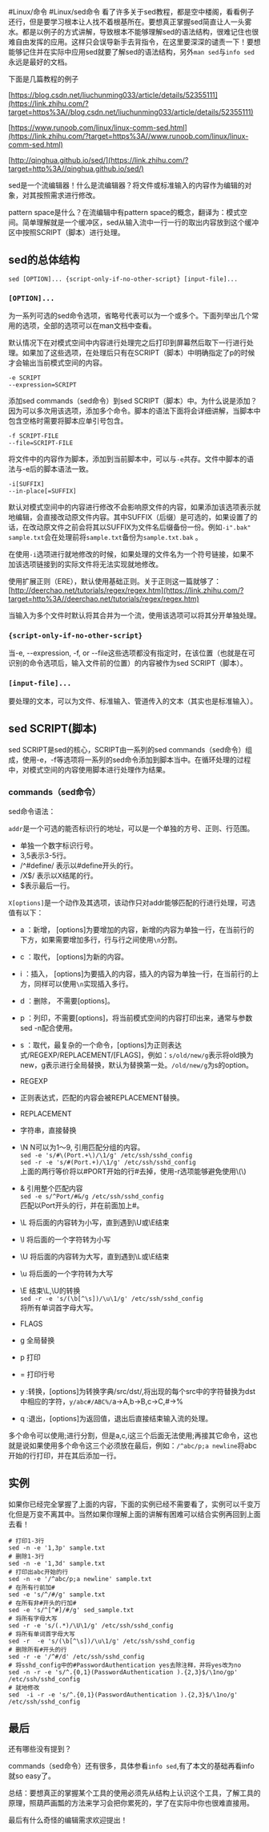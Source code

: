 #Linux/命令 #Linux/sed命令
看了许多关于sed教程，都是空中楼阁，看看例子还行，但是要学习根本让人找不着根基所在。要想真正掌握sed简直让人一头雾水。都是以例子的方式讲解，导致根本不能够理解sed的语法结构，很难记住也很难自由发挥的应用。这样只会误导新手去背指令，在这里要深深的谴责一下！要想能够记住并在实际中应用sed就要了解sed的语法结构，另外`man sed`与`info sed`永远是最好的文档。

下面是几篇教程的例子

[https://blog.csdn.net/liuchunming033/article/details/52355111](https://link.zhihu.com/?target=https%3A//blog.csdn.net/liuchunming033/article/details/52355111)

[https://www.runoob.com/linux/linux-comm-sed.html](https://link.zhihu.com/?target=https%3A//www.runoob.com/linux/linux-comm-sed.html)

[http://qinghua.github.io/sed/](https://link.zhihu.com/?target=http%3A//qinghua.github.io/sed/)

sed是一个流编辑器！什么是流编辑器？将文件或标准输入的内容作为编辑的对象，对其按照需求进行修改。

pattern space是什么？在流编辑中有pattern space的概念，翻译为：模式空间。简单理解就是一个缓冲区，sed从输入流中一行一行的取出内容放到这个缓冲区中按照SCRIPT（脚本）进行处理。

## sed的总体结构

```
sed [OPTION]... {script-only-if-no-other-script} [input-file]...
```

### `[OPTION]...`

为一系列可选的sed命令选项，省略号代表可以为一个或多个。下面列举出几个常用的选项，全部的选项可以在man文档中查看。

默认情况下在对模式空间中内容进行处理完之后打印到屏幕然后取下一行进行处理。如果加了这些选项，在处理后只有在SCRIPT（脚本）中明确指定了p的时候才会输出当前模式空间的内容。

```
-e SCRIPT
--expression=SCRIPT
```

添加sed commands（sed命令）到sed SCRIPT（脚本）中。为什么说是添加？因为可以多次用该选项，添加多个命令。脚本的语法下面将会详细讲解，当脚本中包含空格时需要将脚本应单引号包含。

```
-f SCRIPT-FILE
--file=SCRIPT-FILE
```

将文件中的内容作为脚本，添加到当前脚本中，可以与`-e`共存。文件中脚本的语法与-e后的脚本语法一致。

```
-i[SUFFIX]
--in-place[=SUFFIX]
```

默认对模式空间中的内容进行修改不会影响原文件的内容，如果添加该选项表示就地编辑，会直接改动原文件内容。其中SUFFIX（后缀）是可选的，如果设置了的话，在改动原文件之前会将其以SUFFIX为文件名后缀备份一份。例如`-i".bak" sample.txt`会在处理前将`sample.txt`备份为`sample.txt.bak` 。

在使用`-i`选项进行就地修改的时候，如果处理的文件名为一个符号链接，如果不加该选项链接到的实际文件将无法实现就地修改。

使用扩展正则（ERE），默认使用基础正则。关于正则这一篇就够了：[http://deerchao.net/tutorials/regex/regex.htm](https://link.zhihu.com/?target=http%3A//deerchao.net/tutorials/regex/regex.htm)

当输入为多个文件时默认将其合并为一个流，使用该选项可以将其分开单独处理。

### `{script-only-if-no-other-script}`

当-e, --expression, -f, or --file这些选项都没有指定时，在该位置（也就是在可识别的命令选项后，输入文件前的位置）的内容被作为sed SCRIPT（脚本）。

### `[input-file]...`

要处理的文本，可以为文件、标准输入、管道传入的文本（其实也是标准输入）。

## sed SCRIPT(脚本)

sed SCRIPT是sed的核心，SCRIPT由一系列的sed commands（sed命令）组成，使用-e，-f等选项将一系列的sed命令添加到脚本当中。在循环处理的过程中，对模式空间的内容使用脚本进行处理作为结果。

### commands（sed命令）

sed命令语法：

`addr`是一个可选的能否标识行的地址，可以是一个单独的方号、正则、行范围。

-   单独一个数字标识行号。
-   3,5表示3-5行。
-   /^#define/ 表示以#define开头的行。
-   /X$/ 表示以X结尾的行。
-   $表示最后一行。

`X[options]`是一个动作及其选项，该动作只对addr能够匹配的行进行处理，可选值有以下：

-   a ：新增， \[options\]为要增加的内容，新增的内容为单独一行，在当前行的下方，如果需要增加多行，行与行之间使用`\n`分割。
-   c ：取代， \[options\]为新的内容。
-   i ：插入， \[options\]为要插入的内容，插入的内容为单独一行，在当前行的上方，同样可以使用`\n`实现插入多行。
-   d ：删除， 不需要\[options\]。
-   p ：列印，不需要\[options\]，将当前模式空间的内容打印出来，通常与参数 sed -n配合使用。
-   s ：取代，最复杂的一个命令，\[options\]为正则表达式/REGEXP/REPLACEMENT/\[FLAGS\]，例如：`s/old/new/g`表示将old换为new，g表示进行全局替换，默认为替换第一处。`/old/new/g`为s的option。  
    

-   REGEXP

-   正则表达式，匹配的内容会被REPLACEMENT替换。

-   REPLACEMENT  
    

-   字符串，直接替换
-   \\N N可以为1～9, 引用匹配分组的内容。  
    `sed -e 's/#\(Port.+\)/\1/g' /etc/ssh/sshd_config`  
    `sed -r -e 's/#(Port.+)/\1/g' /etc/ssh/sshd_config`  
    上面的两行等价将以#PORT开始的行#去掉，使用-r选项能够避免使用\\(\\)  
    
-   & 引用整个匹配内容  
    `sed -e s/^Port/#&/g /etc/ssh/sshd_config`  
    匹配以Port开头的行，并在前面加上#。
-   \\L 将后面的内容转为小写，直到遇到\\U或\\E结束
-   \\l 将后面的一个字符转为小写
-   \\U 将后面的内容转为大写，直到遇到\\L或\\E结束
-   \\u 将后面的一个字符转为大写
-   \\E 结束\\L,\\U的转换  
    `sed -r -e 's/(\b[^\s])/\u\1/g' /etc/ssh/sshd_config`  
    将所有单词首字母大写。  
    

-   FLAGS  
    

-   g 全局替换
-   p 打印
-   \= 打印行号

-   y :转换，\[options\]为转换字典/src/dst/,将出现的每个src中的字符替换为dst中相应的字符，`y/abc#/ABC%/`a->A,b->B,c->C,#->%  
    
-   q :退出，\[options\]为返回值，退出后直接结束输入流的处理。

多个命令可以使用;进行分割，但是a,c,i这三个后面无法使用;再接其它命令，这也就是说如果使用多个命令这三个必须放在最后，例如：`/^abc/p;a newline`将abc开始的行打印，并在其后添加一行。

## 实例

如果你已经完全掌握了上面的内容，下面的实例已经不需要看了，实例可以千变万化但是万变不离其中。当然如果你理解上面的讲解有困难可以结合实例再回到上面去看！

```
# 打印1-3行
sed -n -e '1,3p' sample.txt
# 删除1-3行
sed -n -e '1,3d' sample.txt
# 打印出abc开始的行
sed -n -e '/^abc/p;a newline' sample.txt
# 在所有行前加#
sed -e 's/^/#/g' sample.txt
# 在所有非#开头的行加#
sed -e 's/^[^#]/#/g' sed_sample.txt
# 将所有字母大写
sed -r -e 's/(.*)/\U\1/g' /etc/ssh/sshd_config
# 将所有单词首字母大写
sed -r  -e 's/(\b[^\s])/\u\1/g' /etc/ssh/sshd_config
# 删除所有#开头的行
sed -r -e '/^#/d' /etc/ssh/sshd_config
# 将sshd_config中的#PasswordAuthentication yes去除注释，并将yes改为no
sed -n -r -e 's/^.{0,1}(PasswordAuthentication ).{2,3}$/\1no/gp' /etc/ssh/sshd_config
# 就地修改
sed  -i -r -e 's/^.{0,1}(PasswordAuthentication ).{2,3}$/\1no/g' /etc/ssh/sshd_config
```

## 最后

还有哪些没有提到？

commands（sed命令）还有很多，具体参看`info sed`,有了本文的基础再看info就so easy了。

总结：要想真正的掌握某个工具的使用必须先从结构上认识这个工具，了解工具的原理，照葫芦画瓢的方法来学习会把你累死的，学了在实际中你也很难直接用。

最后有什么奇怪的编辑需求欢迎提出！
